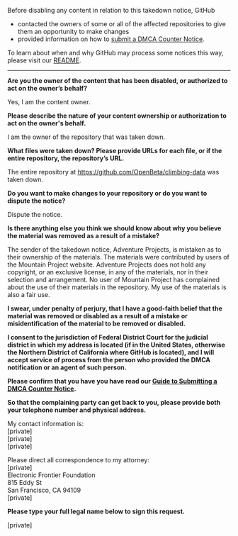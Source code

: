 Before disabling any content in relation to this takedown notice, GitHub
- contacted the owners of some or all of the affected repositories to give them an opportunity to make changes
- provided information on how to [submit a DMCA Counter Notice](https://docs.github.com/en/articles/guide-to-submitting-a-dmca-counter-notice).

To learn about when and why GitHub may process some notices this way, please visit our [README](https://github.com/github/dmca/blob/master/README.md).

---

**Are you the owner of the content that has been disabled, or authorized to act on the owner’s behalf?**

Yes, I am the content owner.

**Please describe the nature of your content ownership or authorization to act on the owner's behalf.**

I am the owner of the repository that was taken down.

**What files were taken down? Please provide URLs for each file, or if the entire repository, the repository’s URL.**

The entire repository at https://github.com/OpenBeta/climbing-data was taken down.

**Do you want to make changes to your repository or do you want to dispute the notice?**

Dispute the notice.

**Is there anything else you think we should know about why you believe the material was removed as a result of a mistake?**

The sender of the takedown notice, Adventure Projects, is mistaken as to their ownership of the materials. The materials were contributed by users of the Mountain Project website. Adventure Projects does not hold any copyright, or an exclusive license, in any of the materials, nor in their selection and arrangement. No user of Mountain Project has complained about the use of their materials in the repository. My use of the materials is also a fair use.

**I swear, under penalty of perjury, that I have a good-faith belief that the material was removed or disabled as a result of a mistake or misidentification of the material to be removed or disabled.**

**I consent to the jurisdiction of Federal District Court for the judicial district in which my address is located (if in the United States, otherwise the Northern District of California where GitHub is located), and I will accept service of process from the person who provided the DMCA notification or an agent of such person.**

**Please confirm that you have you have read our <a href="https://docs.github.com/articles/guide-to-submitting-a-dmca-counter-notice">Guide to Submitting a DMCA Counter Notice</a>.**

**So that the complaining party can get back to you, please provide both your telephone number and physical address.**

My contact information is:  
[private]  
[private]  
[private]  

Please direct all correspondence to my attorney:  
[private]  
Electronic Frontier Foundation  
815 Eddy St  
San Francisco, CA 94109  
[private]

**Please type your full legal name below to sign this request.**

[private]
